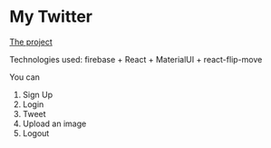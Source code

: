 # My Twitter

[The project](https://instagram-clone-f567f.web.app)

Technologies used: firebase + React + MaterialUI + react-flip-move

You can 
1. Sign Up 
2. Login 
3. Tweet
4. Upload an image 
5. Logout
